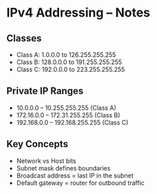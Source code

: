 # IPv4 Addressing – Notes

## Classes
- Class A: 1.0.0.0 to 126.255.255.255
- Class B: 128.0.0.0 to 191.255.255.255
- Class C: 192.0.0.0 to 223.255.255.255

## Private IP Ranges
- 10.0.0.0 – 10.255.255.255 (Class A)
- 172.16.0.0 – 172.31.255.255 (Class B)
- 192.168.0.0 – 192.168.255.255 (Class C)

## Key Concepts
- Network vs Host bits
- Subnet mask defines boundaries
- Broadcast address = last IP in the subnet
- Default gateway = router for outbound traffic
